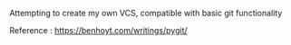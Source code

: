 Attempting to create my own VCS, compatible with basic git functionality

Reference : https://benhoyt.com/writings/pygit/

